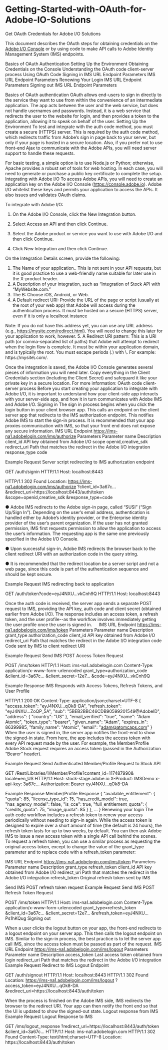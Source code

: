# Getting-Started-with-OAuth-for-Adobe-IO-Solutions
Get OAuth Credentials for Adobe I/O Solutions

This document describes the OAuth steps for obtaining credentials on the [Adobe I/O Console](https://console.adobe.io) or by using code to make API calls to Adobe Identity Management System (IMS) endpoints.

Basics of OAuth Authentication
Setting Up the Environment
Obtaining Credentials on the Console
Understanding the OAuth code client-server process
Using OAuth Code
  Signing in
    IMS URL Endpoint
    Parameters
    IMS URL Endpoint
    Parameters
 Renewing Your Login
    IMS URL Endpoint
    Parameters
 Signing out
    IMS URL Endpoint
     Parameters

Basics of OAuth authentication
OAuth allows end-users to sign in directly to the service they want to use from within the convenience of an intermediate application. The app acts between the user and the web service, but does not handle usernames and passwords. Instead, it is a web service that redirects the user to the website for login, and then provides a token to the application, allowing it to speak on behalf of the user.
Setting Up the Environment 
To test and integrate with the auth code method, you must create a secure (HTTPS) server. This is required by the auth code method, which redirects traffic from Adobe’s sign in page back to your server, but only if your page is hosted in a secure location. Also, if you prefer not to use front-end Ajax to communicate with the Adobe APIs, you will need server support to handle these requests. 

For basic testing, a simple option is to use Node.js or Python; otherwise, Apache provides a robust set of tools for web hosting. In each case, you will need to generate or purchase a public key certificate to complete the setup. 
Integrating with Adobe I/O
To access Adobe APIs, you will need to create an application key on the Adobe I/O Console (https://console.adobe.io). Adobe I/O whitelist these keys and permits your application to access the APIs. It also issues and validates OAuth claims. 

To integrate with Adobe I/O:
1.	On the Adobe I/O Console, click the New Integration button.
2.	Select Access an API and then click Continue.

 

3.	Select the Adobe product or service you want to use with Adobe I/O and then click Continue.
 

4.	Click New Integration and then click Continue.



On the Integration Details screen, provide the following: 
1.	The Name of your application.. This is not sent in your API requests, but it is good practice to use a web-friendly name suitable for later use in the X-product header.
2.	A Description of your integration, such as “Integration of Stock API with “MyWebsite.com.”
3.	The B: Choose iOS, Android, or Web.
4.	A Default redirect URI: Provide the URL of the page or script (usually at the root of your web app) that Adobe will access during the authentication process. It must be hosted on a secure (HTTPS) server, even if it is only a localhost instance 

Note:  If you do not have this address yet, you can use any URL address (e.g., https://mysite.com/redirect.html). You will need to change this later for your application to work, however. 
5.	A Redirect URI pattern: This is a URI path (or comma-separated list of paths) that Adobe will attempt to redirect when the login flow is complete. It must be within your application domain, and is typically the root. You must escape periods (.) with \\. For example: https://mysite\\.com/.

 

Once the integration is saved, the Adobe I/O Console generates several pieces of information you will need later. Copy everything in the Client Credentials section (including the Client Secret) and safeguard it like your private key in a secure location. 
For more information: OAuth code client-server process
Before you start creating your application to integrate with Adobe I/O, it is important to understand how your client-side app interacts with your server-side app, and how it in turn communicates with Adobe IMS and Adobe I/O. 
Signing in 
The sign in process begins when you click the login button in your client browser app. This calls an endpoint on the client server app that redirects to the IMS authorization endpoint. This notifies Adobe IMS to start the sign-in process. It is recommended that your app proxies communication with IMS, so that your front end does not expose any secure information. 
IMS URL Endpoint
https://ims-na1.adobelogin.com/ims/authorize 
Parameters 
Parameter name	Description
client_id	API key obtained from Adobe I/O
scope	openid,creative_sdk
redirect_uri	Path that matches the redirect in the Adobe I/O integration 
response_type	code

Example Request
Server script redirecting to IMS authorization endpoint

GET /auth/signin HTTP/1.1 
Host: localhost:8443

HTTP/1.1 302 Found 
Location: https://ims-na1.adobelogin.com/ims/authorize 
?client_id=3a67c... 
&redirect_uri=https://localhost:8443/auth/token 
&scope=openid,creative_sdk 
&response_type=code 

●	Adobe IMS redirects to the Adobe sign-in page, called “SUSI” (“Sign Up/Sign In”). Depending on the user’s email address, authentication is handled either by Adobe’s identity provider, or the Enterprise identity provider of the user’s parent organization. If the user has not granted permission, IMS first requests permission to allow the application to access the user’s information. The requesting app is the same one previously specified in the Adobe I/O Console. 
 	 

●	Upon successful sign-in, Adobe IMS redirects the browser back to the client redirect URI with an authorization code in the query string. 

●	It is recommended that the redirect location be a server script and not a web page, since this code is part of the authentication sequence and should be kept secure. 

Example Request
IMS redirecting back to application

GET /auth/token?code=eyJ4NXU...vkCnh9Q 
HTTP/1.1 
Host: localhost:8443

Once the auth code is received, the server app sends a separate POST request to IMS, providing the API key, auth code and client secret (obtained earlier from Adobe I/O). The response includes an access token, a refresh token, and the user profile--as the workflow involves immediately getting the user profile once the user is signed in. 
 
IMS URL Endpoint
https://ims-na1.adobelogin.com/ims/token
Parameters 
Parameter name	Description
grant_type	authorization_code 
client_id	API key obtained from Adobe I/O
redirect_uri	Path that matches the redirect in the Adobe I/O integration 
code	Code sent by IMS to client redirect URI

Example Request
Send IMS POST Access Token Request

POST /ims/token HTTP/1.1 
Host: ims-na1.adobelogin.com 
Content-Type: application/x-www-form-urlencoded 
grant_type=authorization_code 
&client_id=3a67c... 
&client_secret=12e7... 
&code=eyJ4NXU...vkCnh9Q 

Example Response
IMS Responds with Access Tokens, Refresh Tokens, and User Profile

HTTP/1.1 200 OK 
Content-Type: application/json;charset=UTF-8 
{ 
"access_token": "eyJ4NXU...qOk8-DA", 
"refresh_token": "eyJ4NXU...ZoQP_5A", 
"sub": "5BEB2BBC46CDB90599201549@AdobeID", 
"address": { 
"country": "US" 
}, 
"email_verified": "true", 
"name": "Adam Atomic", 
"token_type": "bearer", 
"given_name": "Adam", 
"expires_in": 86399985, 
"family_name": "Atomic", 
"email": "adam@atomcaps.com" 
} 
When the user is signed in, the server app notifies the front-end to show the signed-in state. From here, the app includes the access token with every API request made by the user. 
For example, the Member/Profile Adobe Stock request requires an access token (passed in the Authorization “Bearer” header). 

Example Request
Send Authenticated Member/Profile Request to Stock API


GET /Rest/Libraries/1/Member/Profile?content_id=117487990& locale=en_US HTTP/1.1 
Host: stock-stage.adobe.io 
X-Product: IMSDemo 
x-api-key: 3a67c... 
Authorization: Bearer eyJ4NXU...qOk8-DA 

Example Response
Member/Profile Response
{ 
"available_entitlement": { 
"quota": 85, 
"license_type_id": 15, 
"has_credit_model": true, 
"has_agency_model": false, 
"is_cce": true, 
"full_entitlement_quota": { 
"credits_quota": 75, 
"image_quota": 85 
} 
}, ... 
} 
Renewing your login 
The auth code workflow includes a refresh token to renew your access periodically without needing to sign-in again. While the access token is designed to expire over a short amount of time (the default is 24 hours), the refresh token lasts for up to two weeks, by default. You can then ask Adobe IMS to issue a new access token with a single API call behind the scenes. 
To request a refresh token, you can use a similar process as requesting the original access token, except to change the value of the grant_type parameter and to replace code with a refresh_token parameter:

IMS URL Endpoint
https://ims-na1.adobelogin.com/ims/token
Parameters 
Parameter name	Description
grant_type	refresh_token 
client_id	API key obtained from Adobe I/O
redirect_uri	Path that matches the redirect in the Adobe I/O integration 
refresh_token	Original refresh token sent by IMS

Send IMS POST refresh token request 
Example Request
Send IMS POST Refresh Token Request

POST /ims/token HTTP/1.1 
Host: ims-na1.adobelogin.com 
Content-Type: application/x-www-form-urlencoded 
grant_type=refresh_token 
&client_id=3a67c... 
&client_secret=12e7... 
&refresh_token=eyJ4NXU... Ps1hKQug 
Signing out 

When a  user clicks the logout button on your app, the front-end redirects to a logout endpoint on your server app. This then calls the logout endpoint on IMS. Similar to the sign-in process, the best practice is to let the server app call IMS, since the access token must be passed as part of the request. 
IMS URL Endpoint
https://ims-na1.adobelogin.com/ims/logout
Parameters 
Parameter name	Description
access_token	Last access token obtained from login
redirect_uri	Path that matches the redirect in the Adobe I/O integration 
Example Request
Redirect to IMS Logout Endpoint

GET /auth/signout HTTP/1.1 
Host: localhost:8443 
HTTP/1.1 302 Found 
Location: https://ims-na1.adobelogin.com/ims/logout 
?access_token=eyJ4NXU...qOk8-DA 
&redirect_uri=https://localhost:8443/auth/token 

When the process is finished on the Adobe IMS side, IMS redirects the browser  to the redirect URI. Your app can then notify the front end so that the UI is updated to show the signed-out state. 
Logout response from IMS 
Example Request
Logout Response to IMS

GET /ims/logout_response 
?redirect_uri=https://localhost:8443/auth/token 
&client_id=3a67c... HTTP/1.1 
Host: ims-na1.adobelogin.com 
HTTP/1.1 302 Found 
Content-Type: text/html;charset=UTF-8 
Location: https://localhost:8443/auth/token


